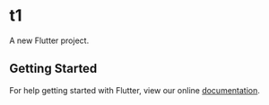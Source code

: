 # t1

A new Flutter project.

## Getting Started

For help getting started with Flutter, view our online
[documentation](https://flutter.io/).

